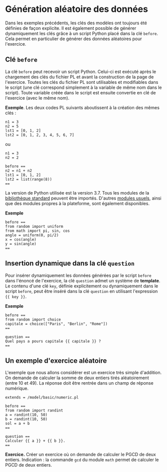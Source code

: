 # Génération aléatoire des données

Dans les exemples précédents, les clés des modèles ont toujours été définies de façon explicite. Il est également possible de générer dynamiquement les clés grâce à un script Python placé dans la clé `before`. Cela permet en particulier de générer des données aléatoires pour l'exercice.

## Clé `before`

La clé `before` peut recevoir un script Python. Celui-ci est exécuté après le chargement des clés du fichier PL et avant la construction de la page de l'exercice. Toutes les clés du fichier PL sont utilisables et modifiables dans le script (une clé correspond simplement à la variable de même nom dans le script). Toute variable créée dans le script est ensuite convertie en clé de l'exercice (avec le même nom).

**Exemple**. Les deux codes PL suivants aboutissent à la création des mêmes clés :

```
n1 = 3
n2 = 5
lst1 = [0, 1, 2]
lst2 = [0, 1, 2, 3, 4, 5, 6, 7]
```

ou

```
n1 = 3
n2 = 2

before ==
n2 = n1 + n2
lst1 = [0, 1, 2]
lst2 = list(range(8))
==
```

La version de Python utilisée est la version 3.7. Tous les modules de la [bibliothèque standard](https://docs.python.org/fr/3/library/index.html) peuvent être importés. D'autres [modules usuels](fr/latest/technic_doc/modules_sandbox.md), ainsi que des modules propres à la plateforme, sont également disponibles.

**Exemple**
```
before ==
from random import uniform
from math import pi, sin, cos
angle = uniform(0, pi/2)
x = cos(angle)
y = sin(angle)
==
```


## Insertion dynamique dans la clé `question`

Pour insérer dynamiquement les données générées par le script `before` dans l'énoncé de l'exercice, la clé `question` admet un système de **template**. Le contenu d'une clé `key`, définie explicitement ou dynamiquement dans le script `before`, peut être inséré dans la clé `question` en utilisant l'expression `{{ key }}`.


**Exemple**

```
before ==
from random import choice
capitale = choice(["Paris", "Berlin", "Rome"])
==

question ==
Quel pays a pours capitale {{ capitale }} ?
==
```

## Un exemple d'exercice aléatoire

L'exemple que nous allons considérer est un exercice très simple d'addition. On demande de calculer la somme de deux entiers tirés aléatoirement (entre 10 et 49). La réponse doit être rentrée dans un champ de réponse numérique.

```
extends = /model/basic/numeric.pl

before ==
from random import randint
a = randint(10, 50)
b = randint(10, 50)
sol = a + b
==

question ==
Calculer {{ a }} + {{ b }}.
==
```

**Exercice.** Créer un exercice où on demande de calculer le PGCD de deux entiers. Indication : la commande `gcd` du module `math` permet de calculer le PGCD de deux entiers.
